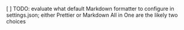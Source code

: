 [ ] TODO: evaluate what default Markdown formatter to configure in settings.json; either Prettier or Markdown All in One are the likely two choices
